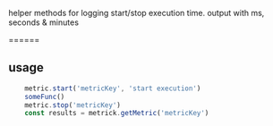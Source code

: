helper methods for logging start/stop execution time. output with ms, seconds & minutes

======
## usage
```javascript
    metric.start('metricKey', 'start execution')
    someFunc()
    metric.stop('metricKey')
    const results = metrick.getMetric('metricKey')
